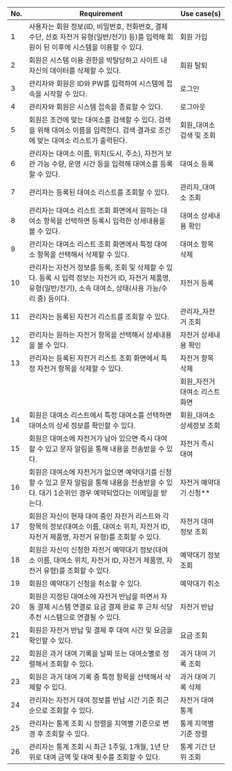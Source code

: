 |No. |Requirement                         |Use case(s)                   |
|--- |---                                 |---                           |
|1| 사용자는 회원 정보(ID, 비밀번호, 전화번호, 결제 수단, 선호 자전거 유형(일반/전기) 등)를 입력해 회원이 된 이후에 시스템을 이용할 수 있다. | 회원 가입 |
|2| 회원은 시스템 이용 권한을 박탈당하고 사이트 내 자신의 데이터를 삭제할 수 있다. | 회원 탈퇴 |
|3| 관리자와 회원은 ID와 PW를 입력하여 시스템에 접속을 시작할 수 있다. | 로그인 |
|4| 관리자와 회원은 시스템 접속을 종료할 수 있다. | 로그아웃 |
|5| 회원은 조건에 맞는 대여소를 검색할 수 있다. 검색을 위해 대여소 이름을 입력한다. 검색 결과로 조건에 맞는 대여소 리스트가 출력된다.  | 회원_대여소 검색 및 조회 |
|6| 관리자는 대여소 이름, 위치(도시, 주소), 자전거 보관 가능 수량, 운영 시간 등을 입력해 대여소를 등록할 수 있다.  | 대여소 등록 |
|7| 관리자는 등록된 대여소 리스트를 조회할 수 있다.  | 관리자_대여소 조회 |
|8| 관리자는 대여소 리스트 조회 화면에서 원하는 대여소 항목을 선택하면 등록시 입력한 상세내용을 볼 수 있다.  | 대여소 상세내용 확인 |
|9| 관리자는 대여소 리스트 조회 화면에서 특정 대여소 항목을 선택해서 삭제할 수 있다.  | 대여소 항목 삭제 |
|10| 관리자는 자전거 정보를 등록, 조회 및 삭제할 수 있다. 등록 시 입력 정보는 자전거 ID, 자전거 제품명, 유형(일반/전기), 소속 대여소, 상태(사용 가능/수리 중) 등이다. | 자전거 등록 |
|11| 관리자는 등록된 자전거 리스트를 조회할 수 있다.  | 관리자_자전거 조회 |
|12| 관리자는 원하는 자전거 항목을 선택해서 상세내용을 볼 수 있다.  | 자전거 상세내용 확인 |
|13| 관리자는 등록된 자전거 리스트 조회 화면에서 특정 자전거 항목을 삭제할 수 있다.  | 자전거 항목 삭제 |
| | | 회원_자전거 대여소 리스트 화면 |
|14| 회원은 대여소 리스트에서 특정 대여소를 선택하면 대여소의 상세 정보를 확인할 수 있다. | 회원_대여소 상세정보 조회 |
|15| 회원은 대여소에 자전거가 남아 있으면 즉시 대여할 수 있고 문자 알림을 통해 내용을 전송받을 수 있다. | 자전거 즉시 대여 |
|16| 회원은 대여소에 자전거가 없으면 예약대기를 신청할 수 있고 문자 알림을 통해 내용을 전송받을 수 있다. 대기 1순위인 경우 예약되었다는 이메일을 받는다. | 자전거 예약대기 신청** | 
|17| 회원은 자신이 현재 대여 중인 자전거 리스트와 각 항목의 정보(대여소 이름, 대여소 위치, 자전거 ID, 자전거 제품명, 자전거 유형)를 조회할 수 있다. | 자전거 대여 정보 조회 |
|18| 회원은 자신이 신청한 자전거 예약대기 정보(대여소 이름, 대여소 위치, 자전거 ID, 자전거 제품명, 자전거 유형)를 조회할 수 있다. | 예약대기 정보 조회 |
|19| 회원은 예약대기 신청을 취소할 수 있다.| 예약대기 취소 |
|20| 회원은 지정된 대여소에 자전거 반납을 하면서 자동 결제 시스템 연결로 요금 결제 완료 후 근처 식당 추천 시스템으로 연결될 수 있다. | 자전거 반납 |
|21| 회원은 자전거 반납 및 결제 후 대여 시간 및 요금을 확인할 수 있다. | 요금 조회 |
|22| 회원은 과거 대여 기록을 날짜 또는 대여소별로 정렬해서 조회할 수 있다. | 과거 대여 기록 조회 |
|23| 회원은 과거 대여 기록 중 특정 항목을 선택해서 삭제할 수 있다. | 과거 대여 기록 삭제 |
|24| 관리자는 자전거 대여 정보를 반납 시간 기준 최근순으로 조회할 수 있다. | 자전거 대여 통계 |
|25| 관리자는 통계 조회 시 정렬을 지역별 기준으로 변경 후 조회할 수 있다. | 통계 지역별 기준 정렬 |
|26| 관리자는 통계 조회 시 최근 1주일, 1개월, 1년 단위로 대여 금액 및 대여 횟수를 조회할 수 있다. | 통계 기간 단위 조회 |
